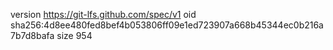 version https://git-lfs.github.com/spec/v1
oid sha256:4d8ee480fed8bef4b053806ff09e1ed723907a668b45344ec0b216a7b7d8bafa
size 954

